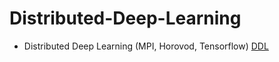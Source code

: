    # Distributed-Deep-Learning
   * Distributed Deep Learning (MPI, Horovod, Tensorflow)
   [DDL](url)

